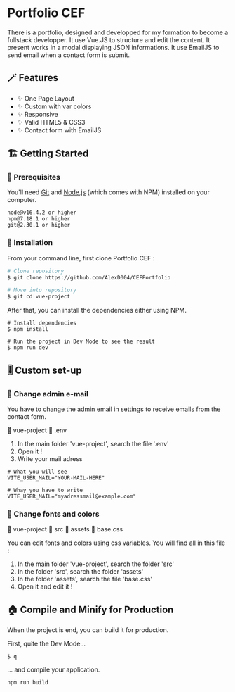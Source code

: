 # Portfolio CEF

There is a portfolio, designed and developped for my formation to become a fullstack developper.
It use Vue.JS to structure and edit the content. It present works in a modal displaying JSON informations.
It use EmailJS to send email when a contact form is submit.

## :magic_wand: Features

- :sparkles: One Page Layout
- :sparkles: Custom with var colors
- :sparkles: Responsive
- :sparkles: Valid HTML5 & CSS3
- :sparkles: Contact form with EmailJS

## :building_construction: Getting Started

### :page_facing_up: Prerequisites

You'll need [Git](https://git-scm.com/downloads) and [Node.js](https://nodejs.org/en) (which comes with NPM) installed on your computer.

```
node@v16.4.2 or higher
npm@7.18.1 or higher
git@2.30.1 or higher
```

### :hammer: Installation

From your command line, first clone Portfolio CEF :

```sh
# Clone repository
$ git clone https://github.com/AlexD004/CEFPortfolio

# Move into repository
$ git cd vue-project
```

After that, you can install the dependencies either using NPM.

```
# Install dependencies
$ npm install

# Run the project in Dev Mode to see the result
$ npm run dev
```

## :level_slider: Custom set-up

### :email: Change admin e-mail

You have to change the admin email in settings to receive emails from the contact form.

:open_file_folder: vue-project
        :page_facing_up: .env
        
1. In the main folder 'vue-project', search the file '.env'
2. Open it !
3. Write your mail adress
   
```
# What you will see
VITE_USER_MAIL="YOUR-MAIL-HERE"

# Whay you have to write
VITE_USER_MAIL="myadressmail@example.com"
```

### :art: Change fonts and colors

:open_file_folder: vue-project
    :open_file_folder: src
            :open_file_folder: assets
                :page_facing_up: base.css        

You can edit fonts and colors using css variables. You will find all in this file :
1. In the main folder 'vue-project', search the folder 'src'
2. In the folder 'src', search the folder 'assets'
3. In the folder 'assets', search the file 'base.css'
4. Open it and edit it !


## 	:house: Compile and Minify for Production

When the project is end, you can build it for production.

First, quite the Dev Mode...
```
$ q
```
... and compile your application.

```sh
npm run build
```


